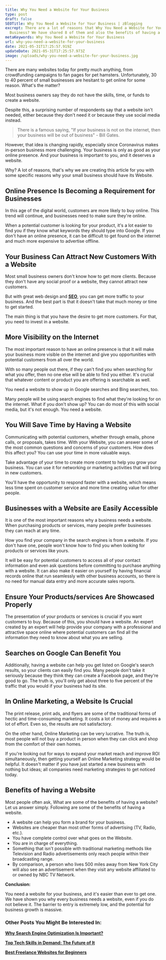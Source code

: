 ```yaml
---
title: Why You Need a Website for Your Business
type: post
draft: false
SEOTitle: Why You Need a Website for Your Business | zBlogging
excrept: There are a lot of reasons that Why You Need a Website for Your
  Business? We have shared 8 of them and also the benefits of having a website.
metaKeywords: Why You Need a Website for Your Business
url: why-you-need-a-website-for-your-business
date: 2021-05-31T17:25:57.919Z
updateDate: 2021-05-31T17:25:57.973Z
image: /uploads/why-you-need-a-website-for-your-business.jpg
---
```

There are many websites today for pretty much anything, from crowdfunding campaigns to fan pages for pet hamsters. Unfortunately, 30 to 40 percent of small businesses are hesitant to get online for some reason. What's the matter? 

Most business owners say they do not have the skills, time, or funds to create a website. 

Despite this, a surprising number of respondents say that a website isn't needed, either because they don't need it or because they use social media instead. 

> There is a famous saying, "If your business is not on the internet, then your business will be out of business" - Bill Gates.

However, that idea is changing rapidly, especially since Coronavirus makes in-person business more challenging. Your business is only as good as your online presence. And your business is important to you, and it deserves a website.

Why? A lot of reasons, that's why we are creating this article for you with some specific reasons why your small business should have its Website.

## Online Presence Is Becoming a Requirement for Businesses

In this age of the digital world, customers are more likely to buy online. This trend will continue, and businesses need to make sure they're online.

When a potential customer is looking for your product, it's a lot easier to find you if they know what keywords they should type into Google. If you don't have an online presence, it can be difficult to get found on the internet and much more expensive to advertise offline.

## Your Business Can Attract New Customers With a Website

Most small business owners don't know how to get more clients. Because they don't have any social proof or a website, they cannot attract new customers.

But with great web design and **[SEO](https://zblogging.com/what-is-search-engine-optimization/)**, you can get more traffic to your business. And the best part is that it doesn't take that much money or time to get started. 

The main thing is that you have the desire to get more customers. For that, you need to invest in a website.

## More Visibility on the Internet

The most important reason to have an online presence is that it will make your business more visible on the internet and give you opportunities with potential customers from all over the world.

With so many people out there, if they can't find you when searching for what you offer, then no one else will be able to find you either. It's crucial that whatever content or product you are offering is searchable as well.

You need a website to show up in Google searches and Bing searches, too.

Many people will be using search engines to find what they're looking for on the internet. What if you don't show up? You can do most of this with social media, but it's not enough. You need a website.

## You Will Save Time by Having a Website

Communicating with potential customers, whether through emails, phone calls, or proposals, takes time. With your Website, you can answer some of the most common questions and concerns of your customers. How does this affect you? You can use your time in more valuable ways.

Take advantage of your time to create more content to help you grow your business. You can use it for networking or marketing activities that will bring in new customers.

You'll have the opportunity to respond faster with a website, which means less time spent on customer service and more time creating value for other people.

## Businesses with a Website are Easily Accessible

It is one of the most important reasons why a business needs a website. When purchasing products or services, many people prefer businesses they can reach at any time.

How you find your company in the search engines is from a website. If you don't have one, people won't know how to find you when looking for products or services like yours.

It will be easy for potential customers to access all of your contact information and even ask questions before committing to purchase anything with a website. It can also make it easier on yourself by having financial records online that run seamlessly with other business accounts, so there is no need for manual data entry and more accurate sales reports.

## Ensure Your Products/services Are Showcased Properly

The presentation of your products or services is crucial if you want customers to buy. Because of this, you should have a website. An expert created by an expert will help provide your company with a professional and attractive space online where potential customers can find all the information they need to know about what you are selling.

## Searches on Google Can Benefit You

Additionally, having a website can help you get listed on Google's search results, so your clients can easily find you. Many people don't take it seriously because they think they can create a Facebook page, and they're good to go. The truth is, you'll only get about three to five percent of the traffic that you would if your business had its site.

## In Online Marketing, a Website Is Crucial

The print release, print ads, and flyers are some of the traditional forms of hectic and time-consuming marketing. It costs a lot of money and requires a lot of effort. Even so, the results are not satisfactory. 

On the other hand, Online Marketing can be very lucrative. The truth is, most people will not buy a product in person when they can click and shop from the comfort of their own homes.

If you're looking out for ways to expand your market reach and improve ROI simultaneously, then getting yourself an Online Marketing strategy would be helpful. It doesn't matter if you have just started a new business with nothing but ideas; all companies need marketing strategies to get noticed today.

## Benefits of having a Website

Most people often ask, What are some of the benefits of having a website? Let us answer simply. Following are some of the benefits of having a website.

* A website can help you form a brand for your business.
* Websites are cheaper than most other forms of advertising (TV, Radio, etc.).
* You have complete control over what goes on the Website.
* You are in charge of everything.
* Something that isn't possible with traditional marketing methods like Television and Radio advertisements only reach people within their broadcasting range.
* By comparison, a person who lives 500 miles away from New York City will also see an advertisement when they visit any website affiliated to or owned by NBC TV Network.

**Conclusion:**

You need a website for your business, and it's easier than ever to get one. We have shown you why every business needs a website, even if you do not believe it. The barrier to entry is extremely low, and the potential for business growth is massive.

### Other Posts You Might Be Interested In:

**[Why Search Engine Optimization Is Important?](https://zblogging.com/why-search-engine-optimization-is-important/)**

**[Top Tech Skills in Demand: The Future of It](https://zblogging.com/top-tech-skills-in-demand-the-future-of-it/)**

**[Best Freelance Websites for Beginners](https://zblogging.com/best-freelance-websites-for-beginners/)**